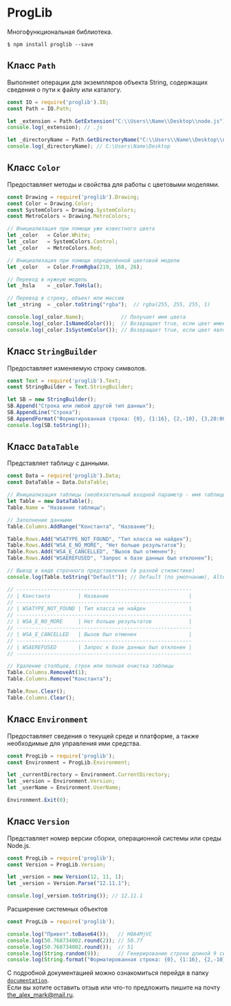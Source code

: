 # ProgLib
Многофункциональная библиотека.

```console
$ npm install proglib --save
```

## Класс `Path`
Выполняет операции для экземпляров объекта String, содержащих сведения о пути к файлу или каталогу.

```js
const IO = require('proglib').IO;
const Path = IO.Path;

let _extension = Path.GetExtension("C:\\Users\\Name\\Desktop\\node.js");
console.log(_extension); // .js

let _directoryName = Path.GetDirectoryName("C:\\Users\\Name\\Desktop\\node.js");
console.log(_directoryName); // C:\Users\Name\Desktop
```

## Класс `Color`
Предоставляет методы и свойства для работы с цветовыми моделями.

```js
const Drawing = require('proglib').Drawing;
const Color = Drawing.Color;
const SystemColors = Drawing.SystemColors;
const MetroColors = Drawing.MetroColors;

// Инициализация при помощи уже известного цвета
let _color   = Color.White;
let _color   = SystemColors.Control;
let _color   = MetroColors.Red;

// Инициализация при помощи определённой цветовой модели
let _color   = Color.FromRgba(219, 168, 26);

// Перевод в нужную модель
let _hsla    = _color.ToHsla();

// Перевод в строку, объект или массив
let _string  = _color.toString("rgba");  // rgba(255, 255, 255, 1)

console.log(_color.Name);            // Получает имя цвета
console.log(_color.IsNamedColor());  // Возвращает true, если цвет имеет название
console.log(_color.IsSystemColor()); // Возвращает true, если цвет является системным
```

## Класс `StringBuilder`
Предоставляет изменяемую строку символов.
```js
const Text = require('proglib').Text;
const StringBuilder = Text.StringBuilder;

let SB = new StringBuilder();
SB.Append("Строка или любой другой тип данных");
SB.AppendLine("Строка");
SB.AppendFormat("Форматированная строка: {0}, {1:16}, {2,-10}, {3,20:000}", "Строчное значение", 255, 5, 13);
console.log(SB.toString());
```

## Класс `DataTable`
Представляет таблицу с данными.
```js
const Data = require('proglib').Data;
const DataTable = Data.DataTable;

// Инициализация таблицы (необязательный входной параметр - имя таблицы)
let Table = new DataTable();
Table.Name = "Название таблицы";

// Заполнение данными
Table.Columns.AddRange("Константа", "Название");

Table.Rows.Add("WSATYPE_NOT_FOUND", "Тип класса не найден");
Table.Rows.Add("WSA_E_NO_MORE", "Нет больше результатов");
Table.Rows.Add("WSA_E_CANCELLED", "Вызов был отменен");
Table.Rows.Add("WSAEREFUSED", "Запрос к базе данных был отклонен");

// Вывод в виде строчного представления (в разной стилистике)
console.log(Table.toString("Default")); // Default (по умолчанию), Alternative, MarkDown, Minimal

// ---------------------------------------------------------
// | Константа         | Название                          |
// ---------------------------------------------------------
// | WSATYPE_NOT_FOUND | Тип класса не найден              |
// ---------------------------------------------------------
// | WSA_E_NO_MORE     | Нет больше результатов            |
// ---------------------------------------------------------
// | WSA_E_CANCELLED   | Вызов был отменен                 |
// ---------------------------------------------------------
// | WSAEREFUSED       | Запрос к базе данных был отклонен |
// ---------------------------------------------------------

// Удаление столбцов, строк или полная очистка таблицы
Table.Columns.RemoveAt(1);
Table.Columns.Remove("Константа");

Table.Rows.Clear();
Table.Columns.Clear();
```

## Класс `Environment`
Предоставляет сведения о текущей среде и платформе, а также необходимые для управления ими средства.
```js
const ProgLib = require('proglib');
const Environment = ProgLib.Environment;

let _currentDirectory = Environment.CurrentDirectory;
let _version = Environment.Version;
let _userName = Environment.UserName;

Environment.Exit(0);
```

## Класс `Version`
Представляет номер версии сборки, операционной системы или среды Node.js.
```js
const ProgLib = require('proglib');
const Version = ProgLib.Version;

let _version = new Version(12, 11, 1);
let _version = Version.Parse("12.11.1");

console.log(_version.toString()); // 12.11.1
```

Расширение системных объектов
```js
const ProgLib = require('proglib');

console.log("Привет".toBase64());   // H0A4MjVC
console.log(50.768734002.round(2)); // 50.77
console.log(50.768734002.round());  // 51
console.log(String.random(9));      // Генерирование строки длиной 9 симолов (второй необязательный параметр отвечает за набор символов, из которых генерируется строка)
console.log(String.format("Форматированная строка: {0}, {1:16}, {2,-10}, {3,20:000}", "Строчное значение", 255, 5, 13));
```

С подробной документацией можно ознакомиться перейдя в папку [`documentation`](./documentation).  
Если вы хотите оставить отзыв или что-то предложить пишите на почту the_alex_mark@mail.ru.